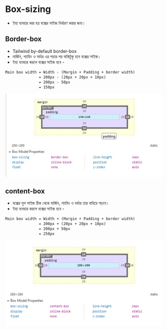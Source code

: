# Box-sizing 
- ইহা ব্যবহার করা হয় বক্সের সাইজ নির্ধারণ করার জন্য।
## Border-box
- Tailwind by-default border-box
- মার্জিন, প্যাডিং ও বর্ডার এর পড়ার পর বাকিটুকু হবে বক্সের সাইজ।
- ইহা ব্যবহার করলে বক্সের সাইজ হবে -
```
Main box width = Width - (Margin + Padding + border width)
               = 200px - (20px + 20px + 10px)
               = 200px - 50px
               = 150px
```
<img src='./images/borderBox.jpg'>

## content-box
- বক্সের মুল সাইজ ঠিক থেকে মার্জিন, প্যাডিং ও বর্ডার তার বাহিরে পড়বে। 
- ইহা ব্যবহার করলে বক্সের সাইজ হবে -
```
Main box width = Width + (Margin + Padding + border width)
               = 200px + (20px + 20px + 10px)
               = 200px + 50px
               = 250px
```
<img src='./images/contentBox.jpg'>
